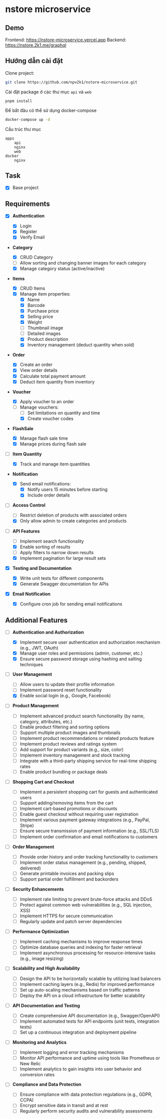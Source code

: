 # nstore microservice

## Demo

Frontend: https://nstore-microservice.vercel.app
Backend: https://nstore.2k1.me/graphql

## Hướng dẫn cài đặt

Clone project:

```bash
git clone https://github.com/npv2k1/nstore-microservice.git
```

Cài đặt package ở các thư mục `api` và `web`

```
pnpm install
```

Để bắt đâu có thể sử dụng docker-compose

```bash
docker-compose up -d
```

Cấu trúc thư mục

```
apps
    api
    nginx
    web
docker
    nginx
```

## Task

- [x] Base project

## Requirements

- [x] **Authentication**

  - [x] Login
  - [x] Register
  - [x] Verify Email

- **Category**

  - [x] CRUD Category
  - [ ] Allow sorting and changing banner images for each category
  - [x] Manage category status (active/inactive)

- **Items**

  - [x] CRUD Items
  - [x] Manage item properties:
    - [x] Name
    - [x] Barcode
    - [x] Purchase price
    - [x] Selling price
    - [x] Weight
    - [ ] Thumbnail image
    - [ ] Detailed images
    - [x] Product description
    - [x] Inventory management (deduct quantity when sold)

- **Order**

  - [x] Create an order
  - [x] View order details
  - [x] Calculate total payment amount
  - [x] Deduct item quantity from inventory

- **Voucher**

  - [x] Apply voucher to an order
  - [ ] Manage vouchers:
    - [ ] Set limitations on quantity and time
    - [x] Create voucher codes

- **FlashSale**

  - [x] Manage flash sale time
  - [x] Manage prices during flash sale

- [ ] **Item Quantity**

  - [x] Track and manage item quantities

- **Notification**

  - [x] Send email notifications:
    - [x] Notify users 15 minutes before starting
    - [x] Include order details

- [ ] **Access Control**

  - [ ] Restrict deletion of products with associated orders
  - [x] Only allow admin to create categories and products

- [ ] **API Features**

  - [ ] Implement search functionality
  - [x] Enable sorting of results
  - [ ] Apply filters to narrow down results
  - [x] Implement pagination for large result sets

- [x] **Testing and Documentation**

  - [x] Write unit tests for different components
  - [x] Generate Swagger documentation for APIs

- [x] **Email Notification**
  - [x] Configure cron job for sending email notifications

## Additional Features

- [ ] **Authentication and Authorization**

  - [x] Implement secure user authentication and authorization mechanism (e.g., JWT, OAuth)
  - [x] Manage user roles and permissions (admin, customer, etc.)
  - [x] Ensure secure password storage using hashing and salting techniques

- [ ] **User Management**

  - [ ] Allow users to update their profile information
  - [ ] Implement password reset functionality
  - [x] Enable social login (e.g., Google, Facebook)

- [ ] **Product Management**

  - [ ] Implement advanced product search functionality (by name, category, attributes, etc.)
  - [ ] Enable product filtering and sorting options
  - [ ] Support multiple product images and thumbnails
  - [ ] Implement product recommendations or related products feature
  - [ ] Implement product reviews and ratings system
  - [ ] Add support for product variants (e.g., size, color)
  - [ ] Implement inventory management and stock tracking
  - [ ] Integrate with a third-party shipping service for real-time shipping rates
  - [ ] Enable product bundling or package deals

- [ ] **Shopping Cart and Checkout**

  - [ ] Implement a persistent shopping cart for guests and authenticated users
  - [ ] Support adding/removing items from the cart
  - [ ] Implement cart-based promotions or discounts
  - [ ] Enable guest checkout without requiring user registration
  - [ ] Implement various payment gateway integrations (e.g., PayPal, Stripe)
  - [ ] Ensure secure transmission of payment information (e.g., SSL/TLS)
  - [ ] Implement order confirmation and email notifications to customers

- [ ] **Order Management**

  - [ ] Provide order history and order tracking functionality to customers
  - [ ] Implement order status management (e.g., pending, shipped, delivered)
  - [ ] Generate printable invoices and packing slips
  - [ ] Support partial order fulfillment and backorders

- [ ] **Security Enhancements**

  - [ ] Implement rate limiting to prevent brute-force attacks and DDoS
  - [ ] Protect against common web vulnerabilities (e.g., SQL injection, XSS)
  - [ ] Implement HTTPS for secure communication
  - [ ] Regularly update and patch server dependencies

- [ ] **Performance Optimization**

  - [ ] Implement caching mechanisms to improve response times
  - [ ] Optimize database queries and indexing for faster retrieval
  - [ ] Implement asynchronous processing for resource-intensive tasks (e.g., image resizing)

- [ ] **Scalability and High Availability**

  - [ ] Design the API to be horizontally scalable by utilizing load balancers
  - [ ] Implement caching layers (e.g., Redis) for improved performance
  - [ ] Set up auto-scaling mechanisms based on traffic patterns
  - [ ] Deploy the API on a cloud infrastructure for better scalability

- [ ] **API Documentation and Testing**

  - [ ] Create comprehensive API documentation (e.g., Swagger/OpenAPI)
  - [ ] Implement automated tests for API endpoints (unit tests, integration tests)
  - [ ] Set up a continuous integration and deployment pipeline

- [ ] **Monitoring and Analytics**

  - [ ] Implement logging and error tracking mechanisms
  - [ ] Monitor API performance and uptime using tools like Prometheus or New Relic
  - [ ] Implement analytics to gain insights into user behavior and conversion rates

- [ ] **Compliance and Data Protection**
  - [ ] Ensure compliance with data protection regulations (e.g., GDPR, CCPA)
  - [ ] Encrypt sensitive data in transit and at rest
  - [ ] Regularly perform security audits and vulnerability assessments
